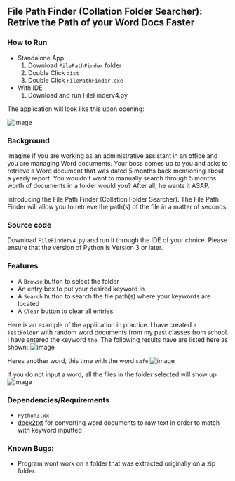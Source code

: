 
## File Path Finder (Collation Folder Searcher): Retrive the Path of your Word Docs Faster

### How to Run
- Standalone App:
   1. Download `FilePathFinder` folder
   2. Double Click  `dist`
   3. Double Click `FilePathFinder.exe`
- With IDE
  1. Download and run FileFinderv4.py 
  
The application will look like this upon opening:

![image](https://user-images.githubusercontent.com/72810148/166083223-720924e9-bc79-48fd-9a75-9e76b60cb45f.png)
### Background 
Imagine if you are working as an administrative assistant in an office and you are managing Word documents. Your boss comes up to you and asks to retrieve a Word document that was dated 5 months back mentioning about a yearly report. You wouldn't want to manually search through 5 months worth of documents in a folder would you? After all, he wants it ASAP.

Introducing the File Path Finder (Collation Folder Searcher). The File Path Finder will allow you to retrieve the path(s) of the file in a matter of seconds.

### Source code
Download `FileFinderv4.py` and run it through the IDE of your choice. Please ensure that the version of Python is Version 3 or later.
### Features
- A `Browse` button to select the folder
- An entry box to put your desired keyword in
- A `Search` button to search the file path(s) where your keywords are located
- A `Clear` button to clear all entries 


Here is an example of the application in practice. I have created a `TestFolder` with random word documents from my past classes from school. I have entered the keyword `the`. The following results have are listed here as shown: 
![image](https://user-images.githubusercontent.com/72810148/166127065-fe1dbf57-a64a-48ea-86f7-fc53b6c5bf24.png)

Heres another word, this time with the word `safe`
![image](https://user-images.githubusercontent.com/72810148/166127079-693aabbd-70f8-47b7-94f9-ef7eaf78eefd.png)

If you do not input a word, all the files in the folder selected will show up
![image](https://user-images.githubusercontent.com/72810148/166127092-fd6fc875-84cc-49fc-9c99-2f2e8f992eb6.png)

### Dependencies/Requirements
- `Python3.xx`
- [docx2txt](https://github.com/ankushshah89/python-docx2txt) for converting word documents to raw text in order to match with keyword inputted

### Known Bugs:
- Program wont work on a folder that was extracted originally on a zip folder.
